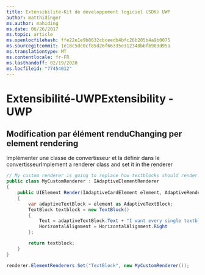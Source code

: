```yaml
---
title: Extensibilité-Kit de développement logiciel (SDK) UWP
author: matthidinger
ms.author: mahiding
ms.date: 06/26/2017
ms.topic: article
ms.openlocfilehash: ffe22e1e9b8632cbceedb4bfc26b285b4a9b0075
ms.sourcegitcommit: 1e18c5dc0cf85d26f66335e312348bbfb903d95a
ms.translationtype: MT
ms.contentlocale: fr-FR
ms.lasthandoff: 02/19/2020
ms.locfileid: "77454012"
---
```

# <a name="extensibility---uwp"></a><span data-ttu-id="6c389-102">Extensibilité-UWP</span><span class="sxs-lookup"><span data-stu-id="6c389-102">Extensibility - UWP</span></span>

## <a name="changing-per-element-rendering"></a><span data-ttu-id="6c389-103">Modification par élément rendu</span><span class="sxs-lookup"><span data-stu-id="6c389-103">Changing per element rendering</span></span>

<span data-ttu-id="6c389-104">Implémenter une classe de convertisseur et la définir dans le convertisseur</span><span class="sxs-lookup"><span data-stu-id="6c389-104">Implement a renderer class and set it in the renderer</span></span>

```csharp
// My custom renderer is going to replace how textblocks should render!
public class MyCustomRenderer : IAdaptiveElementRenderer
{
    public UIElement Render(IAdaptiveCardElement element, AdaptiveRenderContext context)
    {
        var adaptiveTextBlock = element as AdaptiveTextBlock;
        TextBlock textblock = new TextBlock()
        {
            Text = adaptiveTextBlock.Text + "I want every single textblock to append this text, and it should be aligned to the right!",
            HorizontalAlignment = HorizontalAlignment.Right
        };

        return textblock;
    }
}

renderer.ElementRenderers.Set("TextBlock", new MyCustomRenderer());
```